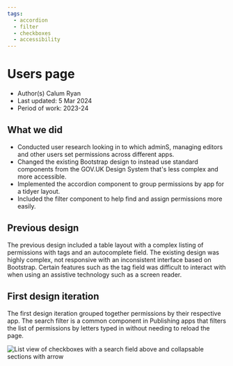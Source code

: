 ```yaml
---
tags:
  - accordion
  - filter
  - checkboxes
  - accessibility
---
```


# Users page
- Author(s) Calum Ryan
- Last updated: 5 Mar 2024
- Period of work: 2023-24
 
## What we did
- Conducted user research looking in to which adminS, managing editors and other users set permissions across different apps.
- Changed the existing Bootstrap design to instead use standard components from the GOV.UK Design System that's less complex and more accessible.
- Implemented the accordion component to group permissions by app for a tidyer layout.
- Included the filter component to help find and assign permissions more easily.

## Previous design
The previous design included a table layout with a complex listing of permissions with tags and an autocomplete field. The existing design was highly complex, not responsive with an inconsistent interface based on Bootstrap. Certain features such as the tag field was difficult to interact with when using an assistive technology such as a screen reader.

## First design iteration
The first design iteration grouped together permissions by their respective app. The search filter is a common component in Publishing apps that filters the list of permissions by letters typed in without needing to reload the page.

![List view of checkboxes with a search field above and collapsable sections with arrow](https://github.com/dxw/gds-publishing/assets/2226904/4eba83f3-80c7-476d-a4f7-7e17309fd440)

